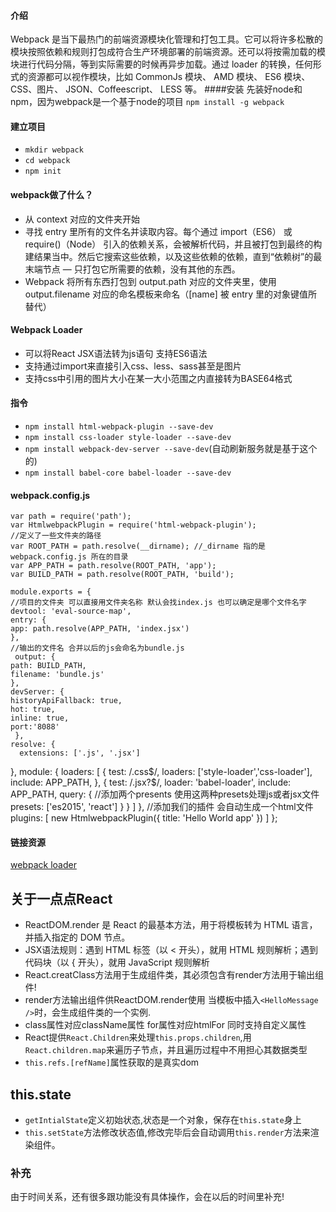 #### 介绍 
Webpack 是当下最热门的前端资源模块化管理和打包工具。它可以将许多松散的模块按照依赖和规则打包成符合生产环境部署的前端资源。还可以将按需加载的模块进行代码分隔，等到实际需要的时候再异步加载。通过 loader 的转换，任何形式的资源都可以视作模块，比如 CommonJs 模块、 AMD 模块、 ES6 模块、CSS、图片、 JSON、Coffeescript、 LESS 等。
####安装
先装好node和npm，因为webpack是一个基于node的项目
`npm install -g webpack` 
#### 建立项目
- `mkdir webpack`
- `cd webpack`
- `npm init`
#### webpack做了什么？
- 从 context 对应的文件夹开始
- 寻找 entry 里所有的文件名并读取内容。每个通过 import（ES6） 或 require()（Node） 引入的依赖关系，会被解析代码，并且被打包到最终的构建结果当中。然后它搜索这些依赖，以及这些依赖的依赖，直到“依赖树”的最末端节点 — 只打包它所需要的依赖，没有其他的东西。
- Webpack 将所有东西打包到 output.path 对应的文件夹里，使用 output.filename 对应的命名模板来命名（[name] 被 entry 里的对象键值所替代）
#### Webpack Loader
- 可以将React JSX语法转为js语句 支持ES6语法
- 支持通过import来直接引入css、less、sass甚至是图片
- 支持css中引用的图片大小在某一大小范围之内直接转为BASE64格式

#### 指令
 - `npm install html-webpack-plugin --save-dev`
 - `npm install css-loader style-loader --save-dev`
 - `npm install webpack-dev-server --save-dev`(自动刷新服务就是基于这个的)
 - `npm install babel-core babel-loader --save-dev`

#### webpack.config.js
	var path = require('path');
	var HtmlwebpackPlugin = require('html-webpack-plugin');
	//定义了一些文件夹的路径
	var ROOT_PATH = path.resolve(__dirname); //_dirname 指的是 webpack.config.js 所在的目录
	var APP_PATH = path.resolve(ROOT_PATH, 'app');
	var BUILD_PATH = path.resolve(ROOT_PATH, 'build');

	module.exports = {
  	//项目的文件夹 可以直接用文件夹名称 默认会找index.js 也可以确定是哪个文件名字
  	devtool: 'eval-source-map',
  	entry: {
    app: path.resolve(APP_PATH, 'index.jsx')
  	},
  	//输出的文件名 合并以后的js会命名为bundle.js
 	 output: {
    path: BUILD_PATH,
    filename: 'bundle.js'
  	},
  	devServer: {
    historyApiFallback: true,
    hot: true,
    inline: true,
    port:'8088'
 	 },
  	resolve: {
      extensions: ['.js', '.jsx']
  },
  module: {
    loaders: [
      {
        test: /\.css$/,
        loaders: ['style-loader','css-loader'],
        include: APP_PATH,
      },
      {
        test: /\.jsx?$/,
        loader: 'babel-loader',
        include: APP_PATH,
        query: {
          //添加两个presents 使用这两种presets处理js或者jsx文件
          presets: ['es2015', 'react']
        }
      }
    ]
  },
  //添加我们的插件 会自动生成一个html文件
  plugins: [
    new HtmlwebpackPlugin({
      title: 'Hello World app'
    })
  ]
};

#### 链接资源
[webpack loader](https://webpack.js.org/concepts/loaders/)

## 关于一点点React
- ReactDOM.render 是 React 的最基本方法，用于将模板转为 HTML 语言，并插入指定的 DOM 节点。
- JSX语法规则：遇到 HTML 标签（以 < 开头），就用 HTML 规则解析；遇到代码块（以 { 开头），就用 JavaScript 规则解析
- React.creatClass方法用于生成组件类，其必须包含有render方法用于输出组件!
- render方法输出组件供ReactDOM.render使用 当模板中插入`<HelloMessage />`时，会生成组件类的一个实例.
- class属性对应className属性 for属性对应htmlFor 同时支持自定义属性
- React提供`React.Children`来处理`this.props.children`,用`React.children.map`来遍历子节点，并且遍历过程中不用担心其数据类型
- `this.refs.[refName]`属性获取的是真实dom 
## this.state
- `getIntialState`定义初始状态,状态是一个对象，保存在`this.state`身上
- `this.setState`方法修改状态值,修改完毕后会自动调用`this.render`方法来渲染组件。

### 补充
  由于时间关系，还有很多跟功能没有具体操作，会在以后的时间里补充!

